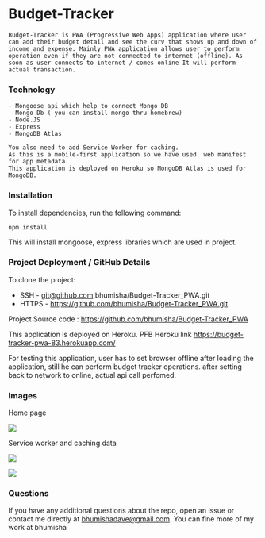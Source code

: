 # Budget-Tracker

    Budget-Tracker is PWA (Progressive Web Apps) application where user can add their budget detail and see the curv that shows up and down of income and expense. Mainly PWA application allows user to perform operation even if they are not connected to internet (offline). As soon as user connects to internet / comes online It will perform actual transaction.

### Technology 
    - Mongoose api which help to connect Mongo DB
    - Mongo Db ( you can install mongo thru homebrew)
    - Node.JS
    - Express
    - MongoDB Atlas
    
    You also need to add Service Worker for caching.
    As this is a mobile-first application so we have used  web manifest for app metadata.
    This application is deployed on Heroku so MongoDB Atlas is used for MongoDB.

### Installation

To install dependencies, run the following command: 

```npm install```

This will install mongoose, express libraries which are used in project.

### Project Deployment / GitHub Details

To clone the project:
- SSH - git@github.com:bhumisha/Budget-Tracker_PWA.git
- HTTPS - https://github.com/bhumisha/Budget-Tracker_PWA.git
 
Project Source code : https://github.com/bhumisha/Budget-Tracker_PWA

This application is deployed on Heroku. PFB Heroku link
https://budget-tracker-pwa-83.herokuapp.com/

For testing this application, user has to set browser offline after loading the application, still he can perform budget tracker operations. after setting back to network to online, actual api call perfomed.

### Images

Home page

![](public/assets/homepage.png)

Service worker and caching data

![](public/assets/serviceworker.png)

![](public/assets/cache.png)

### Questions
If you have any additional questions about the repo, open an issue or contact me directly at bhumishadave@gmail.com. You can fine more of my work at bhumisha